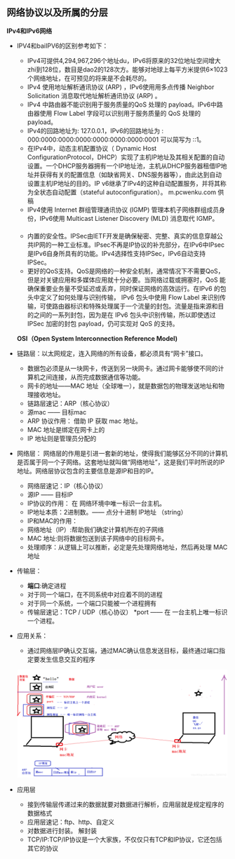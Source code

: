 ##  网络协议以及所属的分层
 **IPv4和IPv6网络**
  
* IPV4和baiIPV6的区别参考如下：
  * IPv4可提供4,294,967,296个地址du，IPv6将原来的32位地址空间增大zhi到128位，数目是dao2的128次方。能够对地球上每平方米提供6×1023个网络地址，在可预见的将来是不会耗尽的。 　　
  * IPv4 使用地址解析通讯协议 (ARP) ，IPv6使用用多点传播 Neighbor Solicitation 消息取代地址解析通讯协议 (ARP) 。 　　
  * IPv4 中路由器不能识别用于服务质量的QoS 处理的 payload。IPv6中路由器使用 Flow Label 字段可以识别用于服务质量的 QoS 处理的 payload。 　　 　　
  * IPv4的回路地址为: 127.0.0.1，IPv6的回路地址为 : 000:0000:0000:0000:0000:0000:0000:0001 可以简写为 ::1。 　　
  * 在IPv4中，动态主机配置协议（ Dynamic Host ConfigurationProtocol，DHCP）实现了主机IP地址及其相关配置的自动设置。一个DHCP服务器拥有一个IP地址池，主机从DHCP服务器租借IP地址并获得有关的配置信息（如缺省网关、DNS服务器等），由此达到自动设置主机IP地址的目的。IP v6继承了IPv4的这种自动配置服务，并将其称为全状态自动配置（stateful autoconfiguration）。 m.pcwenku.com 供稿 　　
  * IPv4使用 Internet 群组管理通讯协议 (IGMP) 管理本机子网络群组成员身份，IPv6使用 Multicast Listener Discovery (MLD) 消息取代 IGMP。 　　
  * 内置的安全性。IPSec由IETF开发是确保秘密、完整、真实的信息穿越公共IP网的一种工业标准。IPsec不再是IP协议的补充部分，在IPv6中IPsec是IPv6自身所具有的功能。IPv4选择性支持IPSec，IPv6自动支持IPSec。 　　
  * 更好的QoS支持。QoS是网络的一种安全机制，通常情况下不需要QoS，但是对关键应用和多媒体应用就十分必要。当网络过载或拥塞时，QoS 能确保重要业务量不受延迟或丢弃，同时保证网络的高效运行。在IPv6 的包头中定义了如何处理与识别传输， IPv6 包头中使用 Flow Label 来识别传输，可使路由器标识和特殊处理属于一个流量的封包。流量是指来源和目的之间的一系列封包，因为是在 IPv6 包头中识别传输，所以即使透过 IPSec 加密的封包 payload，仍可实现对 QoS 的支持。
  
  **OSI（Open System Interconnection Reference Model)**
  
* 链路层：以太网规定，连入网络的所有设备，都必须具有“网卡”接口。
   * 数据包必须是从一块网卡，传送到另一块网卡。通过网卡能够使不同的计算机之间连接，从而完成数据通信等功能。
   * 网卡的地址——MAC 地址（全球唯一），就是数据包的物理发送地址和物理接收地址。      
   * 链路层速记：ARP（核心协议）
   * 源mac —— 目标mac
   * ARP 协议作用： 借助 IP 获取 mac 地址。
   * MAC 地址是绑定在网卡上的
   * IP 地址则是管理员分配的 
* 网络层：
  网络层的作用是引进一套新的地址，使得我们能够区分不同的计算机是否属于同一个子网络。这套地址就叫做“网络地址”，这是我们平时所说的IP地址。网络层协议包含的主要信息是源IP和目的IP。
  
  * 网络层速记：IP（核心协议）
  * 源IP —— 目标IP
  * IP协议的作用： 在 网络环境中唯一标识一台主机。
  * IP地址本质：2进制数。—— 点分十进制 IP地址 （string）
  * IP和MAC的作用：
  * 网络地址（IP）:帮助我们确定计算机所在的子网络
  * MAC 地址:则将数据包送到该子网络中的目标网卡。
  * 处理顺序：从逻辑上可以推断，必定是先处理网络地址，然后再处理 MAC 地址
* 传输层：
  * **端口**:确定进程
  * 对于同一个端口，在不同系统中对应着不同的进程
  * 对于同一个系统，一个端口只能被一个进程拥有
  * 传输层速记：TCP / UDP（核心协议）
  *port —— 在 一台主机上唯一标识一个进程。
* 应用关系：
  * 通过网络层IP确认交互端，通过MAC确认信息发送目标，最终通过端口指定要发生信息交互的程序
  
  ![tree-1](./images/a.png)
* 应用层
  * 接到传输层传递过来的数据就要对数据进行解析，应用层就是规定程序的数据格式
  * 应用层速记：ftp、http、自定义
  * 对数据进行封装。 解封装
  * TCP/IP:TCP/IP协议是一个大家族，不仅仅只有TCP和IP协议，它还包括其它的协议

    
  
   